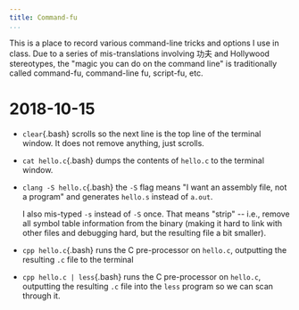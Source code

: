 ```yaml
---
title: Command-fu
...
```


This is a place to record various command-line tricks and options I use in class.
Due to a series of mis-translations involving 功夫 and Hollywood stereotypes,
the "magic you can do on the command line" is traditionally called command-fu, command-line fu, script-fu, etc.

# 2018-10-15

-   `clear`{.bash} scrolls so the next line is the top line of the terminal window.
    It does not remove anything, just scrolls.

-   `cat hello.c`{.bash} dumps the contents of `hello.c` to the terminal window.

-   `clang -S hello.c`{.bash} the `-S` flag means "I want an assembly file, not a program"
    and generates `hello.s` instead of `a.out`.
    
    I also mis-typed `-s` instead of `-S` once. That means "strip" -- i.e., remove all symbol table information from the binary (making it hard to link with other files and debugging hard, but the resulting file a bit smaller).

-   `cpp hello.c`{.bash} runs the C pre-processor on `hello.c`, outputting the resulting `.c` file to the terminal

-   `cpp hello.c | less`{.bash} runs the C pre-processor on `hello.c`, outputting the resulting `.c` file into the `less` program so we can scan through it.
